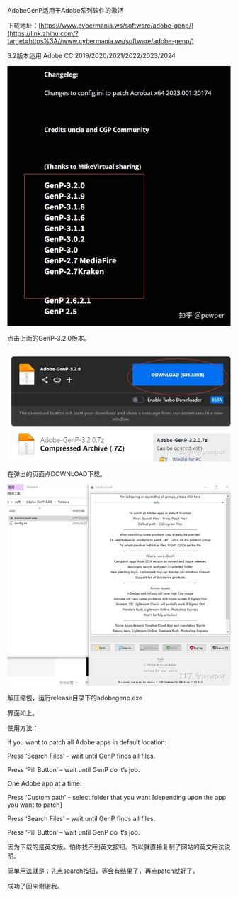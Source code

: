 AdobeGenP适用于Adobe系列软件的激活

下载地址：[https://www.cybermania.ws/software/adobe-genp/](https://link.zhihu.com/?target=https%3A//www.cybermania.ws/software/adobe-genp/)

3.2版本适用 Adobe CC 2019/2020/2021/2022/2023/2024

![](../_resources/v2-17e5fbc6442efe2128499ba68bb41_81c71d9ef384407bb.jpg)

点击上面的GenP-3.2.0版本。

![](../_resources/v2-1a33ce2cdb24e191a67238f349516_528135d516b3413ba.jpg)

在弹出的页面点DOWNLOAD下载。

![](../_resources/v2-5656906d08a6cc178eee619822577_01f301935bd0470d9.jpg)

解压缩包，运行release目录下的adobegenp.exe

界面如上。

使用方法：

If you want to patch all Adobe apps in default location:

Press ‘Search Files’ – wait until GenP finds all files.

Press ‘Pill Button’ – wait until GenP do it’s job.

One Adobe app at a time:

Press ‘Custom path’ – select folder that you want \[depending upon the app you want to patch\]

Press ‘Search Files’ – wait until GenP finds all files.

Press ‘Pill Button’ – wait until GenP do it’s job.

因为下载的是英文版。怕你找不到英文按钮。所以就直接复制了网站的英文用法说明。

简单用法就是：先点search按钮，等会有结果了，再点patch就好了。

成功了回来谢谢我。